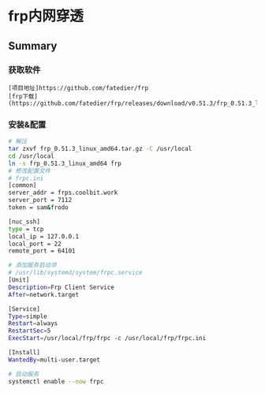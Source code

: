# frp内网穿透

## Summary

### 获取软件

    [项目地址]https://github.com/fatedier/frp
    [frp下载](https://github.com/fatedier/frp/releases/download/v0.51.3/frp_0.51.3_linux_amd64.tar.gz)

### 安装&配置

```bash
# 解压
tar zxvf frp_0.51.3_linux_amd64.tar.gz -C /usr/local
cd /usr/local
ln -s frp_0.51.3_linux_amd64 frp
# 修改配置文件
# frpc.ini
[common]
server_addr = frps.coolbit.work
server_port = 7112
token = sam&frodo

[nuc_ssh]
type = tcp
local_ip = 127.0.0.1
local_port = 22
remote_port = 64101

# 添加服务启动项
# /usr/lib/systemd/system/frpc.service
[Unit]
Description=Frp Client Service
After=network.target

[Service]
Type=simple
Restart=always
RestartSec=5
ExecStart=/usr/local/frp/frpc -c /usr/local/frp/frpc.ini

[Install]
WantedBy=multi-user.target

# 启动服务
systemctl enable --now frpc

```
